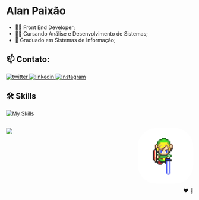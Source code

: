 # Alan Paixão

- 🧑‍💻 Front End Developer;
- 👨‍🎓 Cursando Análise e Desenvolvimento de Sistemas;
- 📝 Graduado em Sistemas de Informação;

## 📫 Contato:

<div align="left">
  <a href="https://twitter.com/alanopaixao" target="_blank">
    <img src="https://img.shields.io/badge/Twitter-1DA1F2?style=for-the-badge&logo=twitter&logoColor=white" alt="twitter"/>  
  </a>
  <a href="https://www.linkedin.com/in/alanpaixao/" target="_blank">
    <img src="https://img.shields.io/badge/LinkedIn-0077B5?style=for-the-badge&logo=linkedin&logoColor=white" alt="linkedin"/>
  </a>
  <a href="https://www.instagram.com/alanopaixao/" target="_blank">
    <img src="https://img.shields.io/badge/Instagram-E4405F?style=for-the-badge&logo=instagram&logoColor=white" alt="instagram"/>
  </a>
</div>

## 🛠 Skills



[![My Skills](https://skillicons.dev/icons?i=js,ts,react,nextjs,sass,tailwindcss,html,css,nodejs,mongodb,docker,mysql,linux)](https://skillicons.dev)

</br>

<div style="display: flex; justify-content: space-between;">
  <img height="160em" style="align-self: flex-start;" src="https://github-readme-stats.vercel.app/api/top-langs/?username=alanopaixao&layout=compact&langs_count=6&theme=dark"/>
  <img alt="gif" height="150" style="border-radius: 50px;" src="https://raw.githubusercontent.com/AlanoPaixao/alanopaixao/main/zelda.gif">
</div>
<div align="right">
❤️ 🐧
</div>

